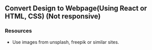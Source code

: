 ## Convert Design to Webpage(Using React or HTML, CSS) (Not responsive)

### Resources 

*  Use images from unsplash, freepik or similar sites.
